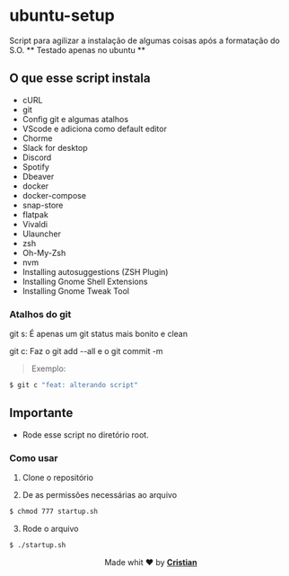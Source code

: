 # ubuntu-setup

Script para agilizar a instalação de algumas coisas após a formatação do S.O.
** Testado apenas no ubuntu **
## O que esse script instala

* cURL
* git
* Config git e algumas atalhos 
* VScode e adiciona como default editor
* Chorme
* Slack for desktop
* Discord
* Spotify
* Dbeaver
* docker
* docker-compose
* snap-store
* flatpak
* Vivaldi
* Ulauncher
* zsh
* Oh-My-Zsh
* nvm
* Installing autosuggestions (ZSH Plugin)
* Installing Gnome Shell Extensions
* Installing Gnome Tweak Tool
### Atalhos do git

git s:
É apenas um git status mais bonito e clean

git c:
Faz o git add --all e o git commit -m 

> Exemplo:
```bash
$ git c "feat: alterando script"
```

## Importante
* Rode esse script no diretório root.

### Como usar 

1. Clone o repositório

2. De as permissões necessárias ao arquivo

``` bash
$ chmod 777 startup.sh
```

3. Rode o arquivo

``` bash
$ ./startup.sh
```

<p align="center">Made whit ❤️ by <strong><a href="https://cristuker.github.io" target="blank" >Cristian</></p></strong>